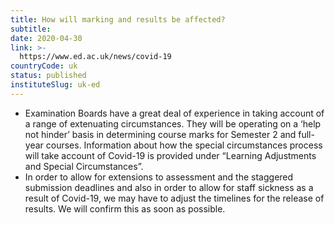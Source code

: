 ```yaml
---
title: How will marking and results be affected?
subtitle: 
date: 2020-04-30
link: >-
  https://www.ed.ac.uk/news/covid-19
countryCode: uk
status: published
instituteSlug: uk-ed
---
```

  * Examination Boards have a great deal of experience in taking account of a range of extenuating circumstances. They will be operating on a ‘help not hinder’ basis in determining course marks for Semester 2 and full-year courses. Information about how the special circumstances process will take account of Covid-19 is provided under “Learning Adjustments and Special Circumstances”.
  * In order to allow for extensions to assessment and the staggered submission deadlines and also in order to allow for staff sickness as a result of Covid-19, we may have to adjust the timelines for the release of results. We will confirm this as soon as possible.


